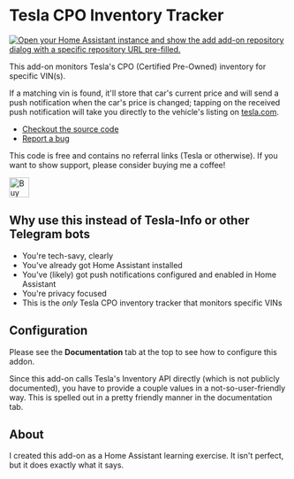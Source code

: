 # Tesla CPO Inventory Tracker

[![Open your Home Assistant instance and show the add add-on repository dialog with a specific repository URL pre-filled.](https://my.home-assistant.io/badges/supervisor_add_addon_repository.svg)](https://my.home-assistant.io/redirect/supervisor_add_addon_repository/?repository_url=https%3A%2F%2Fgithub.com%2Fmwood77%2Fha-tesla-inventory-tracker)

This add-on monitors Tesla's CPO (Certified Pre-Owned) inventory for specific VIN(s). 

If a matching vin is found, it'll store that car's current price and will send a push notification when the car's price is changed; tapping on the received push notification will take you directly to the vehicle's listing on [tesla.com][tesla].

- [Checkout the source code][proj-repo]
- [Report a bug][proj-bug-report]

This code is free and contains no referral links (Tesla or otherwise). If you want to show support, please consider buying me a coffee!

<a href='https://ko-fi.com/F1F475GK7' target='_blank'><img height='36' style='border:0px;height:36px;' src='https://storage.ko-fi.com/cdn/kofi6.png?v=6' border='0' alt='Buy Me a Coffee at ko-fi.com' /></a>

## Why use this instead of Tesla-Info or other Telegram bots
- You're tech-savy, clearly
- You've already got Home Assistant installed
- You've (likely) got push notifications configured and enabled in Home Assistant
- You're privacy focused
- This is the _only_ Tesla CPO inventory tracker that monitors specific VINs

## Configuration
Please see the **Documentation** tab at the top to see how to configure this addon.

Since this add-on calls Tesla's Inventory API directly (which is not publicly documented), you have to provide a couple values in a not-so-user-friendly way. This is spelled out in a pretty friendly manner in the documentation tab.

## About
I created this add-on as a Home Assistant learning exercise. It isn't perfect, but it does exactly what it says.

[proj-repo]: https://github.com/mwood77/ha-tesla-inventory-tracker
[proj-bug-report]: https://github.com/mwood77/ha-tesla-inventory-tracker/issues
[tesla]: https://tesla.com
